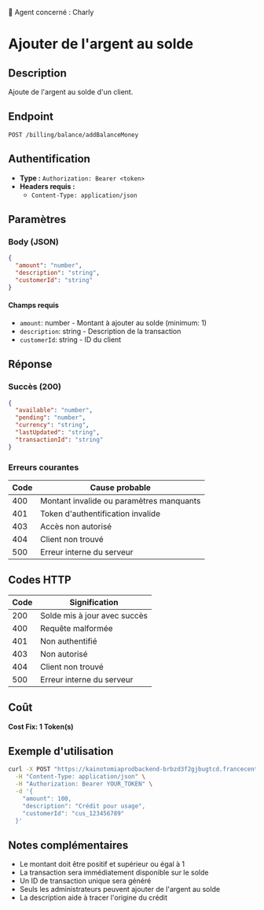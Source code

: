 🧠 Agent concerné : Charly
# Ajouter de l'argent au solde

## Description
Ajoute de l'argent au solde d'un client.

## Endpoint
```
POST /billing/balance/addBalanceMoney
```

## Authentification
- **Type :** `Authorization: Bearer <token>`
- **Headers requis :**
  - `Content-Type: application/json`

## Paramètres

### Body (JSON)
```json
{
  "amount": "number",
  "description": "string",
  "customerId": "string"
}
```

#### Champs requis
- `amount`: number - Montant à ajouter au solde (minimum: 1)
- `description`: string - Description de la transaction
- `customerId`: string - ID du client

## Réponse

### Succès (200)
```json
{
  "available": "number",
  "pending": "number",
  "currency": "string",
  "lastUpdated": "string",
  "transactionId": "string"
}
```

### Erreurs courantes

| Code | Cause probable |
|------|----------------|
| 400 | Montant invalide ou paramètres manquants |
| 401 | Token d'authentification invalide |
| 403 | Accès non autorisé |
| 404 | Client non trouvé |
| 500 | Erreur interne du serveur |

## Codes HTTP

| Code | Signification |
|------|---------------|
| 200 | Solde mis à jour avec succès |
| 400 | Requête malformée |
| 401 | Non authentifié |
| 403 | Non autorisé |
| 404 | Client non trouvé |
| 500 | Erreur interne du serveur |

## Coût
**Cost Fix: 1 Token(s)**

## Exemple d'utilisation

```bash
curl -X POST "https://kainotomiaprodbackend-brbzd3f2gjbugtcd.francecentral-01.azurewebsites.net/billing/balance/addBalanceMoney" \
  -H "Content-Type: application/json" \
  -H "Authorization: Bearer YOUR_TOKEN" \
  -d '{
    "amount": 100,
    "description": "Crédit pour usage",
    "customerId": "cus_123456789"
  }'
```

## Notes complémentaires
- Le montant doit être positif et supérieur ou égal à 1
- La transaction sera immédiatement disponible sur le solde
- Un ID de transaction unique sera généré
- Seuls les administrateurs peuvent ajouter de l'argent au solde
- La description aide à tracer l'origine du crédit 